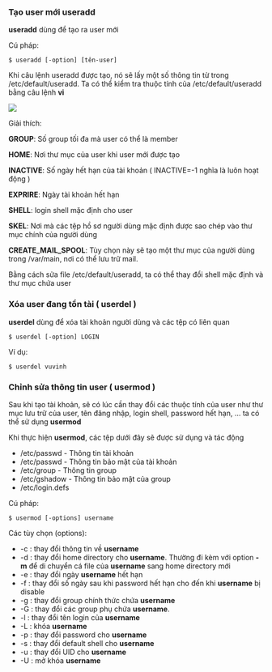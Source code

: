 ### Tạo user mới useradd

**useradd** dùng để tạo ra user mới

Cú pháp:

``$ useradd [-option] [tên-user]``

Khi câu lệnh useradd được tạo, nó sẽ lấy một số thông tin từ trong /etc/default/useradd. Ta có thể kiểm tra thuộc tính của /etc/default/useradd bằng câu lệnh **vi**

<img src="https://github.com/vinhvt2704/Images/blob/master/default.PNG">

Giải thích:

**GROUP**: Số group tối đa mà user có thể là member

**HOME**: Nơi thư mục của user khi user mới được tạo

**INACTIVE**: Số ngày hết hạn của tài khoản ( INACTIVE=-1 nghĩa là luôn hoạt động )

**EXPRIRE**: Ngày tài khoản hết hạn

**SHELL**: login shell mặc định cho user

**SKEL**: Nơi mà các tệp hồ sơ người dùng mặc định được sao chép vào thư mục chính của người 
dùng

**CREATE_MAIL_SPOOL**: Tùy chọn này sẽ tạo một thư mục của người dùng trong /var/main, nơi có thể lưu trữ mail.

Bằng cách sửa file /etc/default/useradd, ta có thể thay đổi shell mặc định và thư mục chứa user 

### Xóa user đang tồn tài ( userdel )

**userdel** dùng để xóa tài khoản người dùng và các tệp có liên quan

``$ userdel [-option] LOGIN``

Ví dụ:

``$ userdel vuvinh``

### Chỉnh sửa thông tin user ( usermod ) 

Sau khi tạo tài khoản, sẽ có lúc cần thay đổi các thuộc tính của user như thư mục lưu trữ của user, tên đăng nhập, login shell, password hết hạn, ... ta có thể sử dụng **usermod**

Khi thực hiện **usermod**, các tệp dưới đây sẽ được sử dụng và tác động

- /etc/passwd - Thông tin tài khoản
- /etc/passwd - Thông tin bảo mật của tài khoản
- /etc/group - Thông tin group
- /etc/gshadow - Thông tin bảo mật của group
- /etc/login.defs

Cú pháp:

``$ usermod [-options] username``

Các tùy chọn (options):

- -c : thay đổi thông tin về **username**
- -d : thay đổi home directory cho **username**. Thường đi kèm với option **-m** để di chuyển cá file của **username** sang home directory mới
- -e : thay đổi ngày **username** hết hạn
- -f : thay đổi số ngày sau khi password hết hạn cho đến khi **username** bị disable
- -g : thay đổi group chính thức chứa **username**
- -G : thay đổi các group phụ chứa **username**.
- -l : thay đổi tên login của **username**
- -L : khóa **username**
- -p : thay đổi password cho **username**
- -s : thay đổi default shell cho **username**
- -u : thay đổi UID cho **username**
- -U : mở khóa **username**
